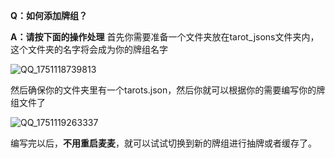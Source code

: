 **Q：如何添加牌组？**

**A：请按下面的操作处理**
首先你需要准备一个文件夹放在tarot_jsons文件夹内，这个文件夹的名字将会成为你的牌组名字

![QQ_1751118739813](https://github.com/user-attachments/assets/96b76b6f-db5c-4bc6-849e-c14024632899)

然后确保你的文件夹里有一个tarots.json，然后你就可以根据你的需要编写你的牌组文件了

![QQ_1751119263337](https://github.com/user-attachments/assets/548b5620-382b-4539-bd7c-ff35d4839726)

编写完以后，**不用重启麦麦**，就可以试试切换到新的牌组进行抽牌或者缓存了。

